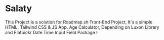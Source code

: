 # Salaty
This Project is a solution for Roadmap.sh Front-End Project, It's a simple HTML, Tailwind CSS &amp; JS App. Age Calculator, Depending on Luxon Library and Flatpickr Date Time Input Field Package ! 

